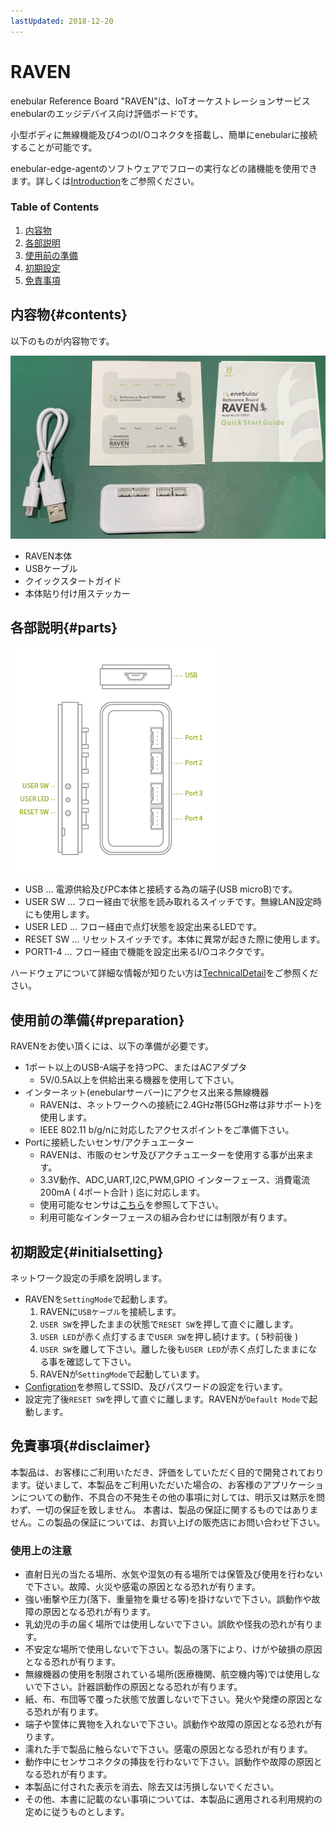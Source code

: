 ```yaml
---
lastUpdated: 2018-12-20
---
```


# RAVEN

enebular Reference Board "RAVEN"は、IoTオーケストレーションサービスenebularのエッジデバイス向け評価ボードです。 

小型ボディに無線機能及び4つのI/Oコネクタを搭載し、簡単にenebularに接続することが可能です。

enebular-edge-agentのソフトウェアでフローの実行などの諸機能を使用できます。詳しくは[Introduction](./../EnebularEdgeAgent/Introduction.md)をご参照ください。

### Table of Contents
1. [内容物](#contents)
1. [各部説明](#parts)
1. [使用前の準備](#preparation)
1. [初期設定](#initialsetting)
1. [免責事項](#disclaimer)

## 内容物{#contents}
以下のものが内容物です。

![RAVEN-package](./../../img/Board/RAVEN-package.jpg)

* RAVEN本体
* USBケーブル
* クイックスタートガイド
* 本体貼り付け用ステッカー

## 各部説明{#parts}
![RAVEN-parts](./../../img/Board/RAVEN-parts.png)

* USB … 電源供給及びPC本体と接続する為の端子(USB microB)です。
* USER SW … フロー経由で状態を読み取れるスイッチです。無線LAN設定時にも使用します。
* USER LED … フロー経由で点灯状態を設定出来るLEDです。
* RESET SW … リセットスイッチです。本体に異常が起きた際に使用します。
* PORT1-4 … フロー経由で機能を設定出来るI/Oコネクタです。

ハードウェアについて詳細な情報が知りたい方は[TechnicalDetail](いまはない)をご参照ください。

## 使用前の準備{#preparation}

RAVENをお使い頂くには、以下の準備が必要です。
* 1ポート以上のUSB-A端子を持つPC、またはACアダプタ
    * 5V/0.5A以上を供給出来る機器を使用して下さい。
* インターネット(enebularサーバー)にアクセス出来る無線機器
    * RAVENは、ネットワークへの接続に2.4GHz帯(5GHz帯は非サポート)を使用します。
    * IEEE 802.11 b/g/nに対応したアクセスポイントをご準備下さい。
* Portに接続したいセンサ/アクチュエーター
    * RAVENは、市販のセンサ及びアクチュエーターを使用する事が出来ます。  
    * 3.3V動作、ADC,UART,I2C,PWM,GPIO インターフェース、消費電流200mA ( 4ポート合計 ) 迄に対応します。  
    * 使用可能なセンサは[こちら](http://wiki.seeedstudio.com/Grove_System/)を参照して下さい。  
    * 利用可能なインターフェースの組み合わせには制限が有ります。  

## 初期設定{#initialsetting}

ネットワーク設定の手順を説明します。

* RAVENを`SettingMode`で起動します。
    1. RAVENに`USBケーブル`を接続します。
    1. `USER SW`を押したままの状態で`RESET SW`を押して直ぐに離します。
    1. `USER LED`が赤く点灯するまで`USER SW`を押し続けます。( 5秒前後 )
    1. `USER SW`を離して下さい。離した後も`USER LED`が赤く点灯したままになる事を確認して下さい。
    1. RAVENが`SettingMode`で起動しています。
* [Configration](./../EnebularEdgeAgent/Configuration.md)を参照してSSID、及びパスワードの設定を行います。
* 設定完了後`RESET SW`を押して直ぐに離します。RAVENが`Default Mode`で起動します。

## 免責事項{#disclaimer}

本製品は、お客様にご利用いただき、評価をしていただく目的で開発されております。従いまして、本製品をご利用いただいた場合の、お客様のアプリケーションについての動作、不具合の不発生その他の事項に対しては、明示又は黙示を問わず、一切の保証を致しません。
本書は、製品の保証に関するものではありません。この製品の保証については、お買い上げの販売店にお問い合わせ下さい。

### 使用上の注意

- 直射日光の当たる場所、水気や湿気の有る場所では保管及び使用を行わないで下さい。故障、火災や感電の原因となる恐れが有ります。
- 強い衝撃や圧力(落下、重量物を乗せる等)を掛けないで下さい。誤動作や故障の原因となる恐れが有ります。
- 乳幼児の手の届く場所では使用しないで下さい。誤飲や怪我の恐れが有ります。
- 不安定な場所で使用しないで下さい。製品の落下により、けがや破損の原因となる恐れが有ります。
- 無線機器の使用を制限されている場所(医療機関、航空機内等)では使用しないで下さい。計器誤動作の原因となる恐れが有ります。
- 紙、布、布団等で覆った状態で放置しないで下さい。発火や発煙の原因となる恐れが有ります。
- 端子や筐体に異物を入れないで下さい。誤動作や故障の原因となる恐れが有ります。
- 濡れた手で製品に触らないで下さい。感電の原因となる恐れが有ります。
- 動作中にセンサコネクタの挿抜を行わないで下さい。誤動作や故障の原因となる恐れが有ります。
- 本製品に付された表示を消去、除去又は汚損しないでください。
- その他、本書に記載のない事項については、本製品に適用される利用規約の定めに従うものとします。